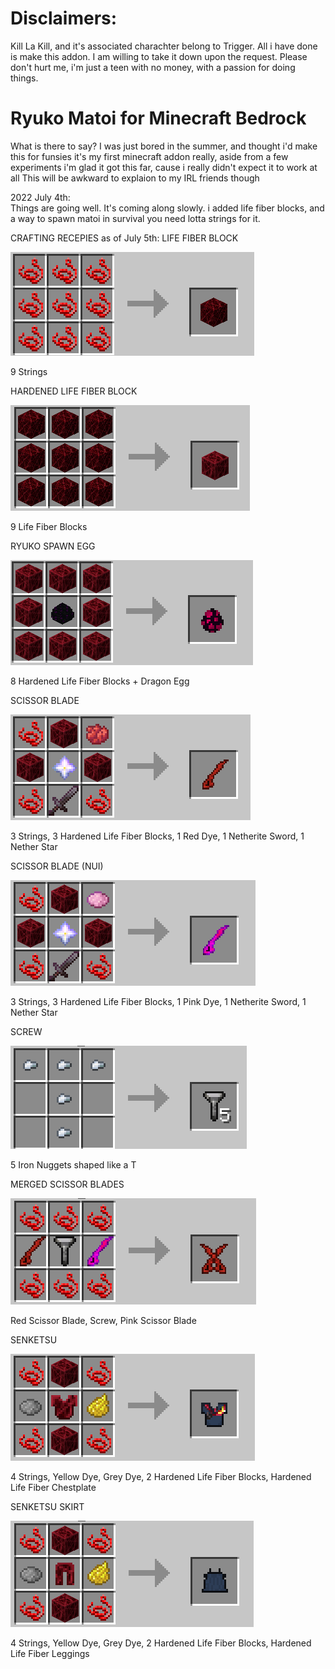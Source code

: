 # Disclaimers:

Kill La Kill, and it's associated charachter belong to Trigger. All i have done is make this addon. I am willing to take it down upon the request.
Please don't hurt me, i'm just a teen with no money, with a passion for doing things.


# Ryuko Matoi for Minecraft Bedrock
What is there to say?
I was just bored in the summer, and thought i'd make this for funsies
it's my first minecraft addon really, aside from a few experiments
i'm glad it got this far, cause i really didn't expect it to work at all
This will be awkward to explaion to my IRL friends though

2022 July 4th:	
Things are going well.
It's coming along slowly.
i added life fiber blocks, and a way to spawn matoi in survival
you need lotta strings for it.

CRAFTING RECEPIES as of July 5th:
LIFE FIBER BLOCK

![My Image](crafting/craft_lifefiberblock.png)

9 Strings

HARDENED LIFE FIBER BLOCK

![My Image](crafting/craft_hardenedlifefiber.png)

9 Life Fiber Blocks

RYUKO SPAWN EGG

![My Image](crafting/craft_ryuko_egg.png)

8 Hardened Life Fiber Blocks + Dragon Egg

SCISSOR BLADE

![My Image](crafting/craft_ryukosword.png)

3 Strings, 3 Hardened Life Fiber Blocks, 1 Red Dye, 1 Netherite Sword, 1 Nether Star

SCISSOR BLADE (NUI)

![My Image](crafting/craft_nuisword.png)

3 Strings, 3 Hardened Life Fiber Blocks, 1 Pink Dye, 1 Netherite Sword, 1 Nether Star

SCREW

![My Image](crafting/craft_screw.png)

5 Iron Nuggets shaped like a T

MERGED SCISSOR BLADES

![My Image](crafting/craft_full_blades.png)

Red Scissor Blade, Screw, Pink Scissor Blade

SENKETSU

![My Image](crafting/craft_senketsu_temp.png)

4 Strings, Yellow Dye, Grey Dye, 2 Hardened Life Fiber Blocks, Hardened Life Fiber Chestplate

SENKETSU SKIRT

![My Image](crafting/craft_senketsu_skirt.png)

4 Strings, Yellow Dye, Grey Dye, 2 Hardened Life Fiber Blocks, Hardened Life Fiber Leggings
